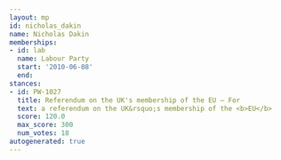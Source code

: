 ```yaml
---
layout: mp
id: nicholas_dakin
name: Nicholas Dakin
memberships:
- id: lab
  name: Labour Party
  start: '2010-06-08'
  end: 
stances:
- id: PW-1027
  title: Referendum on the UK's membership of the EU — For
  text: a referendum on the UK&rsquo;s membership of the <b>EU</b>
  score: 120.0
  max_score: 300
  num_votes: 18
autogenerated: true
---
```

